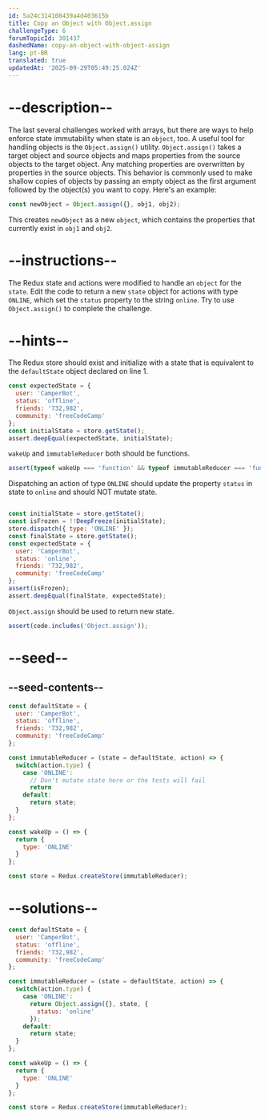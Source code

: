 ```yaml
---
id: 5a24c314108439a4d403615b
title: Copy an Object with Object.assign
challengeType: 6
forumTopicId: 301437
dashedName: copy-an-object-with-object-assign
lang: pt-BR
translated: true
updatedAt: '2025-09-29T05:49:25.024Z'
---
```


# --description--

The last several challenges worked with arrays, but there are ways to help enforce state immutability when state is an `object`, too. A useful tool for handling objects is the `Object.assign()` utility. `Object.assign()` takes a target object and source objects and maps properties from the source objects to the target object. Any matching properties are overwritten by properties in the source objects. This behavior is commonly used to make shallow copies of objects by passing an empty object as the first argument followed by the object(s) you want to copy. Here's an example:

```js
const newObject = Object.assign({}, obj1, obj2);
```

This creates `newObject` as a new `object`, which contains the properties that currently exist in `obj1` and `obj2`.

# --instructions--

The Redux state and actions were modified to handle an `object` for the `state`. Edit the code to return a new `state` object for actions with type `ONLINE`, which set the `status` property to the string `online`. Try to use `Object.assign()` to complete the challenge.

# --hints--

The Redux store should exist and initialize with a state that is equivalent to the `defaultState` object declared on line 1.

```js
const expectedState = {
  user: 'CamperBot',
  status: 'offline',
  friends: '732,982',
  community: 'freeCodeCamp'
};
const initialState = store.getState();
assert.deepEqual(expectedState, initialState);
```

`wakeUp` and `immutableReducer` both should be functions.

```js
assert(typeof wakeUp === 'function' && typeof immutableReducer === 'function');
```

Dispatching an action of type `ONLINE` should update the property `status` in state to `online` and should NOT mutate state.

```js

const initialState = store.getState();
const isFrozen = !!DeepFreeze(initialState);
store.dispatch({ type: 'ONLINE' });
const finalState = store.getState();
const expectedState = {
  user: 'CamperBot',
  status: 'online',
  friends: '732,982',
  community: 'freeCodeCamp'
};
assert(isFrozen);
assert.deepEqual(finalState, expectedState);
```

`Object.assign` should be used to return new state.

```js
assert(code.includes('Object.assign'));
```

# --seed--

## --seed-contents--

```js
const defaultState = {
  user: 'CamperBot',
  status: 'offline',
  friends: '732,982',
  community: 'freeCodeCamp'
};

const immutableReducer = (state = defaultState, action) => {
  switch(action.type) {
    case 'ONLINE':
      // Don't mutate state here or the tests will fail
      return
    default:
      return state;
  }
};

const wakeUp = () => {
  return {
    type: 'ONLINE'
  }
};

const store = Redux.createStore(immutableReducer);
```

# --solutions--

```js
const defaultState = {
  user: 'CamperBot',
  status: 'offline',
  friends: '732,982',
  community: 'freeCodeCamp'
};

const immutableReducer = (state = defaultState, action) => {
  switch(action.type) {
    case 'ONLINE':
      return Object.assign({}, state, {
        status: 'online'
      });
    default:
      return state;
  }
};

const wakeUp = () => {
  return {
    type: 'ONLINE'
  }
};

const store = Redux.createStore(immutableReducer);
```
